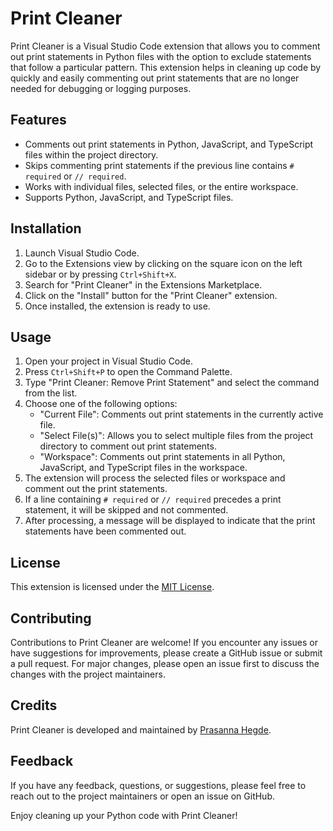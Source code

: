 # Print Cleaner

Print Cleaner is a Visual Studio Code extension that allows you to comment out print statements in Python files with the option to exclude statements that follow a particular pattern. This extension helps in cleaning up code by quickly and easily commenting out print statements that are no longer needed for debugging or logging purposes.

## Features

- Comments out print statements in Python, JavaScript, and TypeScript files within the project directory.
- Skips commenting print statements if the previous line contains `# required` or `// required`.
- Works with individual files, selected files, or the entire workspace.
- Supports Python, JavaScript, and TypeScript files.

## Installation

1. Launch Visual Studio Code.
2. Go to the Extensions view by clicking on the square icon on the left sidebar or by pressing `Ctrl+Shift+X`.
3. Search for "Print Cleaner" in the Extensions Marketplace.
4. Click on the "Install" button for the "Print Cleaner" extension.
5. Once installed, the extension is ready to use.

## Usage

1. Open your project in Visual Studio Code.
2. Press `Ctrl+Shift+P` to open the Command Palette.
3. Type "Print Cleaner: Remove Print Statement" and select the command from the list.
4. Choose one of the following options:
   - "Current File": Comments out print statements in the currently active file.
   - "Select File(s)": Allows you to select multiple files from the project directory to comment out print statements.
   - "Workspace": Comments out print statements in all Python, JavaScript, and TypeScript files in the workspace.
5. The extension will process the selected files or workspace and comment out the print statements.
6. If a line containing `# required` or `// required` precedes a print statement, it will be skipped and not commented.
7. After processing, a message will be displayed to indicate that the print statements have been commented out.

## License

This extension is licensed under the [MIT License](LICENSE).

## Contributing

Contributions to Print Cleaner are welcome! If you encounter any issues or have suggestions for improvements, please create a GitHub issue or submit a pull request. For major changes, please open an issue first to discuss the changes with the project maintainers.

## Credits

Print Cleaner is developed and maintained by [Prasanna Hegde](https://github.com/HegdePrasanna).

## Feedback

If you have any feedback, questions, or suggestions, please feel free to reach out to the project maintainers or open an issue on GitHub.

Enjoy cleaning up your Python code with Print Cleaner!
